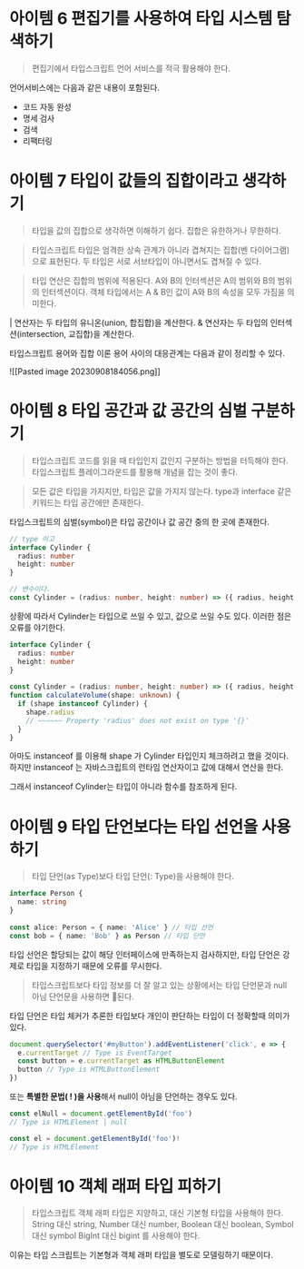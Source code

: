 # 아이템 6 편집기를 사용하여 타입 시스템 탐색하기

>편집기에서 타입스크립트 언어 서비스를 적극 활용해야 한다.

언어서비스에는 다음과 같은 내용이 포함된다.
- 코드 자동 완성
- 명세 검사
- 검색
- 리팩터링

# 아이템 7 타입이 값들의 집합이라고 생각하기

>타입을 값의 집합으로 생각하면 이해하기 쉽다.
>집합은 유한하거나 무한하다.

>타입스크립트 타입은 엄격한 상속 관계가 아니라 겹쳐지는 집합(벤 다이어그램)으로 표현된다.
>두 타입은 서로 서브타입이 아니면서도 겹쳐질 수 있다.

>타입 연산은 집합의 범위에 적용된다.
>A와 B의 인터섹션은 A의 범위와 B의 범위의 인터섹션이다.
>객체 타입에서는 A & B인 값이 A와 B의 속성을 모두 가짐을 의미한다.

| 연산자는 두 타입의 유니온(union, 합집합)을 계산한다.
& 연산자는 두 타입의 인터섹션(intersection, 교집합)을 계산한다.

타입스크립트 용어와 집합 이론 용어 사이의 대응관계는 다음과 같이 정리할 수 있다.

![[Pasted image 20230908184056.png]]

# 아이템 8 타입 공간과 값 공간의 심벌 구분하기

>타입스크립트 코드를 읽을 때 타입인지 값인지 구분하는 방법을 터득해야 한다.
>타입스크립트 플레이그라운드를 활용해 개념을 잡는 것이 좋다.

>모든 값은 타입을 가지지만, 타입은 값을 가지지 않는다.
>type과 interface 같은 키워드는 타입 공간에만 존재한다.

타입스크립트의 심벌(symbol)은 타입 공간이나 값 공간 중의 한 곳에 존재한다.

```typescript
// type 이고
interface Cylinder {  
  radius: number  
  height: number  
}  

// 변수이다.
const Cylinder = (radius: number, height: number) => ({ radius, height })
```

상황에 따라서 Cylinder는 타입으로 쓰일 수 있고, 값으로 쓰일 수도 있다.
이러한 점은 오류를 야기한다.

```typescript
interface Cylinder {  
  radius: number  
  height: number  
}  
  
const Cylinder = (radius: number, height: number) => ({ radius, height })  
function calculateVolume(shape: unknown) {  
  if (shape instanceof Cylinder) {  
    shape.radius  
    // ~~~~~~ Property 'radius' does not exist on type '{}'  
  }  
}
```

아마도 instanceof 를 이용해 shape 가 Cylinder 타입인지 체크하려고 했을 것이다.
하지만 instanceof 는 자바스크립트의 런타임 연산자이고 값에 대해서 연산을 한다.

그래서 instanceof Cylinder는 타입이 아니라 함수를 참조하게 된다.

# 아이템 9 타입 단언보다는 타입 선언을 사용하기

> 타입 단언(as Type)보다 타입 단언(: Type)을 사용해야 한다.

```typescript
interface Person {  
  name: string  
}  
  
const alice: Person = { name: 'Alice' } // 타입 선언
const bob = { name: 'Bob' } as Person // 타입 단언
```

타입 선언은 할당되는 값이 해당 인터페이스에 만족하는지 검사하지만,
타입 단언은 강제로 타입을 지정하기 때문에 오류를 무시한다.

>타입스크립트보다 타입 정보를 더 잘 알고 있는 상황에서는
>타입 단언문과 null 아님 단언문을 사용하면 된다.

타입 단언은 타입 체커가 추론한 타입보다 개인이 판단하는 타입이 더 정확할때 의미가 있다.

```typescript
document.querySelector('#myButton').addEventListener('click', e => {  
  e.currentTarget // Type is EventTarget  
  const button = e.currentTarget as HTMLButtonElement  
  button // Type is HTMLButtonElement  
})
```

또는  **특별한 문법( ! )을 사용**해서 null이 아님을 단언하는 경우도 있다.

```typescript
const elNull = document.getElementById('foo')
// Type is HTMLElement | null  

const el = document.getElementById('foo')!
// Type is HTMLElement
```

# 아이템 10 객체 래퍼 타입 피하기

> 타입스크립트 객체 래퍼 타입은 지양하고, 대신 기본형 타입을 사용해야 한다.
> String 대신 string, Number 대신 number, Boolean 대신 boolean, Symbol 대신 symbol
> BigInt 대신 bigint 를 사용해야 한다.

이유는 타입 스크립트는 기본형과 객체 래퍼 타입을 별도로 모델링하기 때문이다.
